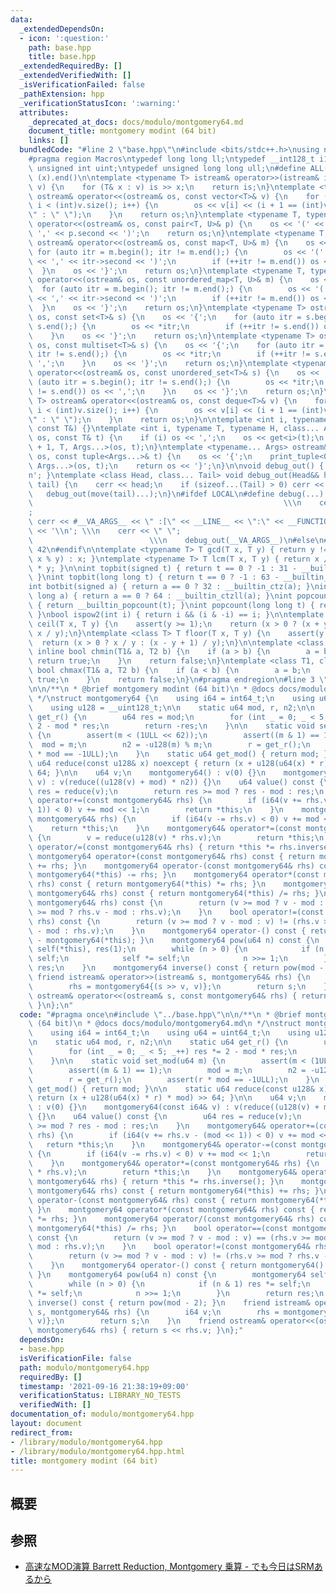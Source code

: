 ```yaml
---
data:
  _extendedDependsOn:
  - icon: ':question:'
    path: base.hpp
    title: base.hpp
  _extendedRequiredBy: []
  _extendedVerifiedWith: []
  _isVerificationFailed: false
  _pathExtension: hpp
  _verificationStatusIcon: ':warning:'
  attributes:
    _deprecated_at_docs: docs/modulo/montgomery64.md
    document_title: montgomery modint (64 bit)
    links: []
  bundledCode: "#line 2 \"base.hpp\"\n#include <bits/stdc++.h>\nusing namespace std;\n\
    #pragma region Macros\ntypedef long long ll;\ntypedef __int128_t i128;\ntypedef\
    \ unsigned int uint;\ntypedef unsigned long long ull;\n#define ALL(x) (x).begin(),\
    \ (x).end()\n\ntemplate <typename T> istream& operator>>(istream& is, vector<T>&\
    \ v) {\n    for (T& x : v) is >> x;\n    return is;\n}\ntemplate <typename T>\
    \ ostream& operator<<(ostream& os, const vector<T>& v) {\n    for (int i = 0;\
    \ i < (int)v.size(); i++) {\n        os << v[i] << (i + 1 == (int)v.size() ? \"\
    \" : \" \");\n    }\n    return os;\n}\ntemplate <typename T, typename U> ostream&\
    \ operator<<(ostream& os, const pair<T, U>& p) {\n    os << '(' << p.first <<\
    \ ',' << p.second << ')';\n    return os;\n}\ntemplate <typename T, typename U>\
    \ ostream& operator<<(ostream& os, const map<T, U>& m) {\n    os << '{';\n   \
    \ for (auto itr = m.begin(); itr != m.end();) {\n        os << '(' << itr->first\
    \ << ',' << itr->second << ')';\n        if (++itr != m.end()) os << ',';\n  \
    \  }\n    os << '}';\n    return os;\n}\ntemplate <typename T, typename U> ostream&\
    \ operator<<(ostream& os, const unordered_map<T, U>& m) {\n    os << '{';\n  \
    \  for (auto itr = m.begin(); itr != m.end();) {\n        os << '(' << itr->first\
    \ << ',' << itr->second << ')';\n        if (++itr != m.end()) os << ',';\n  \
    \  }\n    os << '}';\n    return os;\n}\ntemplate <typename T> ostream& operator<<(ostream&\
    \ os, const set<T>& s) {\n    os << '{';\n    for (auto itr = s.begin(); itr !=\
    \ s.end();) {\n        os << *itr;\n        if (++itr != s.end()) os << ',';\n\
    \    }\n    os << '}';\n    return os;\n}\ntemplate <typename T> ostream& operator<<(ostream&\
    \ os, const multiset<T>& s) {\n    os << '{';\n    for (auto itr = s.begin();\
    \ itr != s.end();) {\n        os << *itr;\n        if (++itr != s.end()) os <<\
    \ ',';\n    }\n    os << '}';\n    return os;\n}\ntemplate <typename T> ostream&\
    \ operator<<(ostream& os, const unordered_set<T>& s) {\n    os << '{';\n    for\
    \ (auto itr = s.begin(); itr != s.end();) {\n        os << *itr;\n        if (++itr\
    \ != s.end()) os << ',';\n    }\n    os << '}';\n    return os;\n}\ntemplate <typename\
    \ T> ostream& operator<<(ostream& os, const deque<T>& v) {\n    for (int i = 0;\
    \ i < (int)v.size(); i++) {\n        os << v[i] << (i + 1 == (int)v.size() ? \"\
    \" : \" \");\n    }\n    return os;\n}\n\ntemplate <int i, typename T> void print_tuple(ostream&,\
    \ const T&) {}\ntemplate <int i, typename T, typename H, class... Args> void print_tuple(ostream&\
    \ os, const T& t) {\n    if (i) os << ',';\n    os << get<i>(t);\n    print_tuple<i\
    \ + 1, T, Args...>(os, t);\n}\ntemplate <typename... Args> ostream& operator<<(ostream&\
    \ os, const tuple<Args...>& t) {\n    os << '{';\n    print_tuple<0, tuple<Args...>,\
    \ Args...>(os, t);\n    return os << '}';\n}\n\nvoid debug_out() { cerr << '\\\
    n'; }\ntemplate <class Head, class... Tail> void debug_out(Head&& head, Tail&&...\
    \ tail) {\n    cerr << head;\n    if (sizeof...(Tail) > 0) cerr << \", \";\n \
    \   debug_out(move(tail)...);\n}\n#ifdef LOCAL\n#define debug(...)           \
    \                                                        \\\n    cerr << \" \"\
    ;                                                                     \\\n   \
    \ cerr << #__VA_ARGS__ << \" :[\" << __LINE__ << \":\" << __FUNCTION__ << \"]\"\
    \ << '\\n'; \\\n    cerr << \" \";                                           \
    \                          \\\n    debug_out(__VA_ARGS__)\n#else\n#define debug(...)\
    \ 42\n#endif\n\ntemplate <typename T> T gcd(T x, T y) { return y != 0 ? gcd(y,\
    \ x % y) : x; }\ntemplate <typename T> T lcm(T x, T y) { return x / gcd(x, y)\
    \ * y; }\n\nint topbit(signed t) { return t == 0 ? -1 : 31 - __builtin_clz(t);\
    \ }\nint topbit(long long t) { return t == 0 ? -1 : 63 - __builtin_clzll(t); }\n\
    int botbit(signed a) { return a == 0 ? 32 : __builtin_ctz(a); }\nint botbit(long\
    \ long a) { return a == 0 ? 64 : __builtin_ctzll(a); }\nint popcount(signed t)\
    \ { return __builtin_popcount(t); }\nint popcount(long long t) { return __builtin_popcountll(t);\
    \ }\nbool ispow2(int i) { return i && (i & -i) == i; }\n\ntemplate <class T> T\
    \ ceil(T x, T y) {\n    assert(y >= 1);\n    return (x > 0 ? (x + y - 1) / y :\
    \ x / y);\n}\ntemplate <class T> T floor(T x, T y) {\n    assert(y >= 1);\n  \
    \  return (x > 0 ? x / y : (x - y + 1) / y);\n}\n\ntemplate <class T1, class T2>\
    \ inline bool chmin(T1& a, T2 b) {\n    if (a > b) {\n        a = b;\n       \
    \ return true;\n    }\n    return false;\n}\ntemplate <class T1, class T2> inline\
    \ bool chmax(T1& a, T2 b) {\n    if (a < b) {\n        a = b;\n        return\
    \ true;\n    }\n    return false;\n}\n#pragma endregion\n#line 3 \"modulo/montgomery64.hpp\"\
    \n\n/**\n * @brief montgomery modint (64 bit)\n * @docs docs/modulo/montgomery64.md\n\
    \ */\nstruct montgomery64 {\n    using i64 = int64_t;\n    using u64 = uint64_t;\n\
    \    using u128 = __uint128_t;\n\n    static u64 mod, r, n2;\n\n    static u64\
    \ get_r() {\n        u64 res = mod;\n        for (int _ = 0; _ < 5; _++) res *=\
    \ 2 - mod * res;\n        return -res;\n    }\n\n    static void set_mod(u64 m)\
    \ {\n        assert(m < (1ULL << 62));\n        assert((m & 1) == 1);\n      \
    \  mod = m;\n        n2 = -u128(m) % m;\n        r = get_r();\n        assert(r\
    \ * mod == -1ULL);\n    }\n    static u64 get_mod() { return mod; }\n\n    static\
    \ u64 reduce(const u128& x) noexcept { return (x + u128(u64(x) * r) * mod) >>\
    \ 64; }\n\n    u64 v;\n    montgomery64() : v(0) {}\n    montgomery64(const i64&\
    \ v) : v(reduce((u128(v) + mod) * n2)) {}\n    u64 value() const {\n        u64\
    \ res = reduce(v);\n        return res >= mod ? res - mod : res;\n    }\n    montgomery64&\
    \ operator+=(const montgomery64& rhs) {\n        if (i64(v += rhs.v - (mod <<\
    \ 1)) < 0) v += mod << 1;\n        return *this;\n    }\n    montgomery64& operator-=(const\
    \ montgomery64& rhs) {\n        if (i64(v -= rhs.v) < 0) v += mod << 1;\n    \
    \    return *this;\n    }\n    montgomery64& operator*=(const montgomery64& rhs)\
    \ {\n        v = reduce(u128(v) * rhs.v);\n        return *this;\n    }\n    montgomery64&\
    \ operator/=(const montgomery64& rhs) { return *this *= rhs.inverse(); }\n   \
    \ montgomery64 operator+(const montgomery64& rhs) const { return montgomery64(*this)\
    \ += rhs; }\n    montgomery64 operator-(const montgomery64& rhs) const { return\
    \ montgomery64(*this) -= rhs; }\n    montgomery64 operator*(const montgomery64&\
    \ rhs) const { return montgomery64(*this) *= rhs; }\n    montgomery64 operator/(const\
    \ montgomery64& rhs) const { return montgomery64(*this) /= rhs; }\n    bool operator==(const\
    \ montgomery64& rhs) const {\n        return (v >= mod ? v - mod : v) == (rhs.v\
    \ >= mod ? rhs.v - mod : rhs.v);\n    }\n    bool operator!=(const montgomery64&\
    \ rhs) const {\n        return (v >= mod ? v - mod : v) != (rhs.v >= mod ? rhs.v\
    \ - mod : rhs.v);\n    }\n    montgomery64 operator-() const { return montgomery64()\
    \ - montgomery64(*this); }\n    montgomery64 pow(u64 n) const {\n        montgomery64\
    \ self(*this), res(1);\n        while (n > 0) {\n            if (n & 1) res *=\
    \ self;\n            self *= self;\n            n >>= 1;\n        }\n        return\
    \ res;\n    }\n    montgomery64 inverse() const { return pow(mod - 2); }\n   \
    \ friend istream& operator>>(istream& s, montgomery64& rhs) {\n        i64 v;\n\
    \        rhs = montgomery64{(s >> v, v)};\n        return s;\n    }\n    friend\
    \ ostream& operator<<(ostream& s, const montgomery64& rhs) { return s << rhs.v;\
    \ }\n};\n"
  code: "#pragma once\n#include \"../base.hpp\"\n\n/**\n * @brief montgomery modint\
    \ (64 bit)\n * @docs docs/modulo/montgomery64.md\n */\nstruct montgomery64 {\n\
    \    using i64 = int64_t;\n    using u64 = uint64_t;\n    using u128 = __uint128_t;\n\
    \n    static u64 mod, r, n2;\n\n    static u64 get_r() {\n        u64 res = mod;\n\
    \        for (int _ = 0; _ < 5; _++) res *= 2 - mod * res;\n        return -res;\n\
    \    }\n\n    static void set_mod(u64 m) {\n        assert(m < (1ULL << 62));\n\
    \        assert((m & 1) == 1);\n        mod = m;\n        n2 = -u128(m) % m;\n\
    \        r = get_r();\n        assert(r * mod == -1ULL);\n    }\n    static u64\
    \ get_mod() { return mod; }\n\n    static u64 reduce(const u128& x) noexcept {\
    \ return (x + u128(u64(x) * r) * mod) >> 64; }\n\n    u64 v;\n    montgomery64()\
    \ : v(0) {}\n    montgomery64(const i64& v) : v(reduce((u128(v) + mod) * n2))\
    \ {}\n    u64 value() const {\n        u64 res = reduce(v);\n        return res\
    \ >= mod ? res - mod : res;\n    }\n    montgomery64& operator+=(const montgomery64&\
    \ rhs) {\n        if (i64(v += rhs.v - (mod << 1)) < 0) v += mod << 1;\n     \
    \   return *this;\n    }\n    montgomery64& operator-=(const montgomery64& rhs)\
    \ {\n        if (i64(v -= rhs.v) < 0) v += mod << 1;\n        return *this;\n\
    \    }\n    montgomery64& operator*=(const montgomery64& rhs) {\n        v = reduce(u128(v)\
    \ * rhs.v);\n        return *this;\n    }\n    montgomery64& operator/=(const\
    \ montgomery64& rhs) { return *this *= rhs.inverse(); }\n    montgomery64 operator+(const\
    \ montgomery64& rhs) const { return montgomery64(*this) += rhs; }\n    montgomery64\
    \ operator-(const montgomery64& rhs) const { return montgomery64(*this) -= rhs;\
    \ }\n    montgomery64 operator*(const montgomery64& rhs) const { return montgomery64(*this)\
    \ *= rhs; }\n    montgomery64 operator/(const montgomery64& rhs) const { return\
    \ montgomery64(*this) /= rhs; }\n    bool operator==(const montgomery64& rhs)\
    \ const {\n        return (v >= mod ? v - mod : v) == (rhs.v >= mod ? rhs.v -\
    \ mod : rhs.v);\n    }\n    bool operator!=(const montgomery64& rhs) const {\n\
    \        return (v >= mod ? v - mod : v) != (rhs.v >= mod ? rhs.v - mod : rhs.v);\n\
    \    }\n    montgomery64 operator-() const { return montgomery64() - montgomery64(*this);\
    \ }\n    montgomery64 pow(u64 n) const {\n        montgomery64 self(*this), res(1);\n\
    \        while (n > 0) {\n            if (n & 1) res *= self;\n            self\
    \ *= self;\n            n >>= 1;\n        }\n        return res;\n    }\n    montgomery64\
    \ inverse() const { return pow(mod - 2); }\n    friend istream& operator>>(istream&\
    \ s, montgomery64& rhs) {\n        i64 v;\n        rhs = montgomery64{(s >> v,\
    \ v)};\n        return s;\n    }\n    friend ostream& operator<<(ostream& s, const\
    \ montgomery64& rhs) { return s << rhs.v; }\n};"
  dependsOn:
  - base.hpp
  isVerificationFile: false
  path: modulo/montgomery64.hpp
  requiredBy: []
  timestamp: '2021-09-16 21:38:19+09:00'
  verificationStatus: LIBRARY_NO_TESTS
  verifiedWith: []
documentation_of: modulo/montgomery64.hpp
layout: document
redirect_from:
- /library/modulo/montgomery64.hpp
- /library/modulo/montgomery64.hpp.html
title: montgomery modint (64 bit)
---
```

## 概要


## 参照
- [高速なMOD演算 Barrett Reduction, Montgomery 乗算 - でも今日はSRMあるから](https://natsugiri.hatenablog.com/entry/2020/04/06/030559)